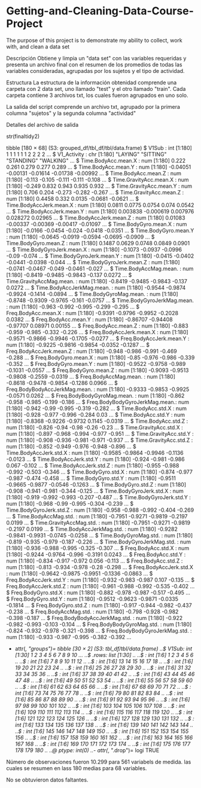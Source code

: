 # Getting-and-Cleaning-Data-Course-Project
The purpose of this project is to demonstrate my ability to collect, work with, and clean a data set

Descripción
  Obtiene y limpia un "data set" con las variables requeridas y presenta un archivo final con el resumen
  de los promedios de todas las variables consideradas, agrupadas por los sujetos y el tipo de actividad.

Estructura
  La estructura de la información obtenidad comprende una carpeta con 2 data set, uno llamado "test" y el 
  otro llamado "train". Cada carpeta contiene 3 archivos txt, los cuales fueron agrupados en uno solo.

  La salida del script comprende un archivo txt, agrupado por la primera columna "sujetos" y la segunda
  columna "actividad"

Detalles del archivo de salida

  str(finaltidy2)

tibble [180 × 68] (S3: grouped_df/tbl_df/tbl/data.frame)
 $ V1Sub                         : int [1:180] 1 1 1 1 1 1 2 2 2 2 ...
 $ V1_Activity                   : chr [1:180] "LAYING" "SITTING" "STANDING" "WALKING" ...
 $ Time.BodyAcc.mean.X           : num [1:180] 0.222 0.261 0.279 0.277 0.289 ...
 $ Time.BodyAcc.mean.Y           : num [1:180] -0.04051 -0.00131 -0.01614 -0.01738 -0.00992 ...
 $ Time.BodyAcc.mean.Z           : num [1:180] -0.113 -0.105 -0.111 -0.111 -0.108 ...
 $ Time.GravityAcc.mean.X        : num [1:180] -0.249 0.832 0.943 0.935 0.932 ...
 $ Time.GravityAcc.mean.Y        : num [1:180] 0.706 0.204 -0.273 -0.282 -0.267 ...
 $ Time.GravityAcc.mean.Z        : num [1:180] 0.4458 0.332 0.0135 -0.0681 -0.0621 ...
 $ Time.BodyAccJerk.mean.X       : num [1:180] 0.0811 0.0775 0.0754 0.074 0.0542 ...
 $ Time.BodyAccJerk.mean.Y       : num [1:180] 0.003838 -0.000619 0.007976 0.028272 0.02965 ...
 $ Time.BodyAccJerk.mean.Z       : num [1:180] 0.01083 -0.00337 -0.00369 -0.00417 -0.01097 ...
 $ Time.BodyGyro.mean.X          : num [1:180] -0.0166 -0.0454 -0.024 -0.0418 -0.0351 ...
 $ Time.BodyGyro.mean.Y          : num [1:180] -0.0645 -0.0919 -0.0594 -0.0695 -0.0909 ...
 $ Time.BodyGyro.mean.Z          : num [1:180] 0.1487 0.0629 0.0748 0.0849 0.0901 ...
 $ Time.BodyGyroJerk.mean.X      : num [1:180] -0.1073 -0.0937 -0.0996 -0.09 -0.074 ...
 $ Time.BodyGyroJerk.mean.Y      : num [1:180] -0.0415 -0.0402 -0.0441 -0.0398 -0.044 ...
 $ Time.BodyGyroJerk.mean.Z      : num [1:180] -0.0741 -0.0467 -0.049 -0.0461 -0.027 ...
 $ Time.BodyAccMag.mean.         : num [1:180] -0.8419 -0.9485 -0.9843 -0.137 0.0272 ...
 $ Time.GravityAccMag.mean.      : num [1:180] -0.8419 -0.9485 -0.9843 -0.137 0.0272 ...
 $ Time.BodyAccJerkMag.mean.     : num [1:180] -0.9544 -0.9874 -0.9924 -0.1414 -0.0894 ...
 $ Time.BodyGyroMag.mean.        : num [1:180] -0.8748 -0.9309 -0.9765 -0.161 -0.0757 ...
 $ Time.BodyGyroJerkMag.mean.    : num [1:180] -0.963 -0.992 -0.995 -0.299 -0.295 ...
 $ Freq.BodyAcc.mean.X           : num [1:180] -0.9391 -0.9796 -0.9952 -0.2028 0.0382 ...
 $ Freq.BodyAcc.mean.Y           : num [1:180] -0.86707 -0.94408 -0.97707 0.08971 0.00155 ...
 $ Freq.BodyAcc.mean.Z           : num [1:180] -0.883 -0.959 -0.985 -0.332 -0.226 ...
 $ Freq.BodyAccJerk.mean.X       : num [1:180] -0.9571 -0.9866 -0.9946 -0.1705 -0.0277 ...
 $ Freq.BodyAccJerk.mean.Y       : num [1:180] -0.9225 -0.9816 -0.9854 -0.0352 -0.1287 ...
 $ Freq.BodyAccJerk.mean.Z       : num [1:180] -0.948 -0.986 -0.991 -0.469 -0.288 ...
 $ Freq.BodyGyro.mean.X          : num [1:180] -0.85 -0.976 -0.986 -0.339 -0.352 ...
 $ Freq.BodyGyro.mean.Y          : num [1:180] -0.9522 -0.9758 -0.989 -0.1031 -0.0557 ...
 $ Freq.BodyGyro.mean.Z          : num [1:180] -0.9093 -0.9513 -0.9808 -0.2559 -0.0319 ...
 $ Freq.BodyAccMag.mean.         : num [1:180] -0.8618 -0.9478 -0.9854 -0.1286 0.0966 ...
 $ Freq.BodyBodyAccJerkMag.mean. : num [1:180] -0.9333 -0.9853 -0.9925 -0.0571 0.0262 ...
 $ Freq.BodyBodyGyroMag.mean.    : num [1:180] -0.862 -0.958 -0.985 -0.199 -0.186 ...
 $ Freq.BodyBodyGyroJerkMag.mean.: num [1:180] -0.942 -0.99 -0.995 -0.319 -0.282 ...
 $ Time.BodyAcc.std.X            : num [1:180] -0.928 -0.977 -0.996 -0.284 0.03 ...
 $ Time.BodyAcc.std.Y            : num [1:180] -0.8368 -0.9226 -0.9732 0.1145 -0.0319 ...
 $ Time.BodyAcc.std.Z            : num [1:180] -0.826 -0.94 -0.98 -0.26 -0.23 ...
 $ Time.GravityAcc.std.X         : num [1:180] -0.897 -0.968 -0.994 -0.977 -0.951 ...
 $ Time.GravityAcc.std.Y         : num [1:180] -0.908 -0.936 -0.981 -0.971 -0.937 ...
 $ Time.GravityAcc.std.Z         : num [1:180] -0.852 -0.949 -0.976 -0.948 -0.896 ...
 $ Time.BodyAccJerk.std.X        : num [1:180] -0.9585 -0.9864 -0.9946 -0.1136 -0.0123 ...
 $ Time.BodyAccJerk.std.Y        : num [1:180] -0.924 -0.981 -0.986 0.067 -0.102 ...
 $ Time.BodyAccJerk.std.Z        : num [1:180] -0.955 -0.988 -0.992 -0.503 -0.346 ...
 $ Time.BodyGyro.std.X           : num [1:180] -0.874 -0.977 -0.987 -0.474 -0.458 ...
 $ Time.BodyGyro.std.Y           : num [1:180] -0.9511 -0.9665 -0.9877 -0.0546 -0.1263 ...
 $ Time.BodyGyro.std.Z           : num [1:180] -0.908 -0.941 -0.981 -0.344 -0.125 ...
 $ Time.BodyGyroJerk.std.X       : num [1:180] -0.919 -0.992 -0.993 -0.207 -0.487 ...
 $ Time.BodyGyroJerk.std.Y       : num [1:180] -0.968 -0.99 -0.995 -0.304 -0.239 ...
 $ Time.BodyGyroJerk.std.Z       : num [1:180] -0.958 -0.988 -0.992 -0.404 -0.269 ...
 $ Time.BodyAccMag.std.          : num [1:180] -0.7951 -0.9271 -0.9819 -0.2197 0.0199 ...
 $ Time.GravityAccMag.std.       : num [1:180] -0.7951 -0.9271 -0.9819 -0.2197 0.0199 ...
 $ Time.BodyAccJerkMag.std.      : num [1:180] -0.9282 -0.9841 -0.9931 -0.0745 -0.0258 ...
 $ Time.BodyGyroMag.std.         : num [1:180] -0.819 -0.935 -0.979 -0.187 -0.226 ...
 $ Time.BodyGyroJerkMag.std.     : num [1:180] -0.936 -0.988 -0.995 -0.325 -0.307 ...
 $ Freq.BodyAcc.std.X            : num [1:180] -0.9244 -0.9764 -0.996 -0.3191 0.0243 ...
 $ Freq.BodyAcc.std.Y            : num [1:180] -0.834 -0.917 -0.972 0.056 -0.113 ...
 $ Freq.BodyAcc.std.Z            : num [1:180] -0.813 -0.934 -0.978 -0.28 -0.298 ...
 $ Freq.BodyAccJerk.std.X        : num [1:180] -0.9642 -0.9875 -0.9951 -0.1336 -0.0863 ...
 $ Freq.BodyAccJerk.std.Y        : num [1:180] -0.932 -0.983 -0.987 0.107 -0.135 ...
 $ Freq.BodyAccJerk.std.Z        : num [1:180] -0.961 -0.988 -0.992 -0.535 -0.402 ...
 $ Freq.BodyGyro.std.X           : num [1:180] -0.882 -0.978 -0.987 -0.517 -0.495 ...
 $ Freq.BodyGyro.std.Y           : num [1:180] -0.9512 -0.9623 -0.9871 -0.0335 -0.1814 ...
 $ Freq.BodyGyro.std.Z           : num [1:180] -0.917 -0.944 -0.982 -0.437 -0.238 ...
 $ Freq.BodyAccMag.std.          : num [1:180] -0.798 -0.928 -0.982 -0.398 -0.187 ...
 $ Freq.BodyBodyAccJerkMag.std.  : num [1:180] -0.922 -0.982 -0.993 -0.103 -0.104 ...
 $ Freq.BodyBodyGyroMag.std.     : num [1:180] -0.824 -0.932 -0.978 -0.321 -0.398 ...
 $ Freq.BodyBodyGyroJerkMag.std. : num [1:180] -0.933 -0.987 -0.995 -0.382 -0.392 ...
 - attr(*, "groups")= tibble [30 × 2] (S3: tbl_df/tbl/data.frame)
  ..$ V1Sub: int [1:30] 1 2 3 4 5 6 7 8 9 10 ...
  ..$ .rows: list<int> [1:30] 
  .. ..$ : int [1:6] 1 2 3 4 5 6
  .. ..$ : int [1:6] 7 8 9 10 11 12
  .. ..$ : int [1:6] 13 14 15 16 17 18
  .. ..$ : int [1:6] 19 20 21 22 23 24
  .. ..$ : int [1:6] 25 26 27 28 29 30
  .. ..$ : int [1:6] 31 32 33 34 35 36
  .. ..$ : int [1:6] 37 38 39 40 41 42
  .. ..$ : int [1:6] 43 44 45 46 47 48
  .. ..$ : int [1:6] 49 50 51 52 53 54
  .. ..$ : int [1:6] 55 56 57 58 59 60
  .. ..$ : int [1:6] 61 62 63 64 65 66
  .. ..$ : int [1:6] 67 68 69 70 71 72
  .. ..$ : int [1:6] 73 74 75 76 77 78
  .. ..$ : int [1:6] 79 80 81 82 83 84
  .. ..$ : int [1:6] 85 86 87 88 89 90
  .. ..$ : int [1:6] 91 92 93 94 95 96
  .. ..$ : int [1:6] 97 98 99 100 101 102
  .. ..$ : int [1:6] 103 104 105 106 107 108
  .. ..$ : int [1:6] 109 110 111 112 113 114
  .. ..$ : int [1:6] 115 116 117 118 119 120
  .. ..$ : int [1:6] 121 122 123 124 125 126
  .. ..$ : int [1:6] 127 128 129 130 131 132
  .. ..$ : int [1:6] 133 134 135 136 137 138
  .. ..$ : int [1:6] 139 140 141 142 143 144
  .. ..$ : int [1:6] 145 146 147 148 149 150
  .. ..$ : int [1:6] 151 152 153 154 155 156
  .. ..$ : int [1:6] 157 158 159 160 161 162
  .. ..$ : int [1:6] 163 164 165 166 167 168
  .. ..$ : int [1:6] 169 170 171 172 173 174
  .. ..$ : int [1:6] 175 176 177 178 179 180
  .. ..@ ptype: int(0) 
  ..- attr(*, ".drop")= logi TRUE

Número de observaciones fueron 10.299 para 561 variabels de medida. las cuales se resumen en 
lass 180 medias para 68 variables.

No se obtuvieron datos faltantes.

    